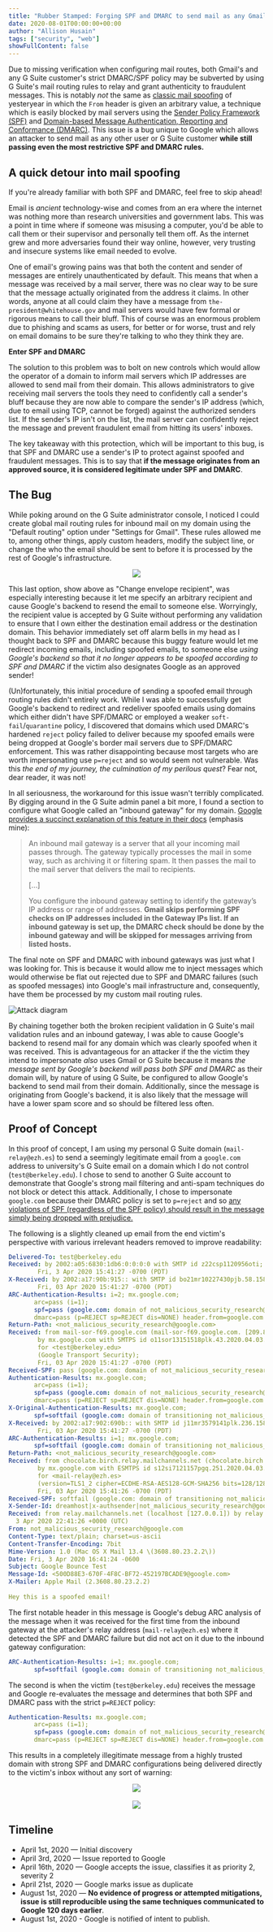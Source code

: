 ```yaml
---
title: "Rubber Stamped: Forging SPF and DMARC to send mail as any Gmail or G Suite customer"
date: 2020-08-01T00:00:00+00:00
author: "Allison Husain"
tags: ["security", "web"]
showFullContent: false
---
```


Due to missing verification when configuring mail routes, both Gmail's and any G Suite customer's strict DMARC/SPF policy may be subverted by using G Suite's mail routing rules to relay and grant authenticity to fraudulent messages. This is notably *not* the same as [classic mail spoofing](https://en.wikipedia.org/wiki/Email_spoofing) of yesteryear in which the `From` header is given an arbitrary value, a technique which is easily blocked by mail servers using the [Sender Policy Framework (SPF)](https://en.wikipedia.org/wiki/Sender_Policy_Framework) and [Domain-based Message Authentication, Reporting and Conformance (DMARC)](https://en.wikipedia.org/wiki/DMARC). This issue is a bug unique to Google which allows an attacker to send mail as any other user or G Suite customer **while still passing even the most restrictive SPF and DMARC rules.** 


## A quick detour into mail spoofing

If you're already familiar with both SPF and DMARC, feel free to skip ahead!

Email is *ancient* technology-wise and comes from an era where the internet was nothing more than research universities and government labs. This was a point in time where if someone was misusing a computer, you'd be able to call them or their supervisor and personally tell them off. As the internet grew and more adversaries found their way online, however, very trusting and insecure systems like email needed to evolve.

One of email's growing pains was that both the content and sender of messages are entirely unauthenticated by default. This means that when a message was received by a mail server, there was no clear way to be sure that the message actually originated from the address it claims. In other words, anyone at all could claim they have a message from `the-president@whitehouse.gov` and mail servers would have few formal or rigorous means to call their bluff. This of course was an enormous problem due to phishing and scams as users, for better or for worse, trust and rely on email domains to be sure they're talking to who they think they are.

**Enter SPF and DMARC**

The solution to this problem was to bolt on new controls which would allow the operator of a domain to inform mail servers which IP addresses are allowed to send mail from their domain. This allows administrators to give receiving mail servers the tools they need to confidently call a sender's bluff because they are now able to compare the sender's IP address (which, due to email using TCP, cannot be forged) against the authorized senders list. If the sender's IP isn't on the list, the mail server can confidently reject the message and prevent fraudulent email from hitting its users' inboxes.

The key takeaway with this protection, which will be important to this bug, is that SPF and DMARC use a sender's IP to protect against spoofed and fraudulent messages. This is to say that **if the message originates from an approved source, it is considered legitimate under SPF and DMARC**. 


## The Bug

While poking around on the G Suite administrator console, I noticed I could create global mail routing rules for inbound mail on my domain using the "Default routing" option under "Settings for Gmail". These rules allowed me to, among other things, apply custom headers, modify the subject line, or change the who the email should be sent to before it is processed by the rest of Google's infrastructure.

<center>
<img src="/images/003_gsuite_spf_bypass/Envelope_Rewriting.png"style="max-height: 480px; max-width: 100%; height: auto; width: auto;"/>
</center>

This last option, show above as "Change envelope recipient", was especially interesting because it let me specify an arbitrary recipient and cause Google's backend to resend the email to someone else. Worryingly, the recipient value is accepted by G Suite without performing any validation to ensure that I own either the destination email address or the destination domain. This behavior immediately set off alarm bells in my head as I thought back to SPF and DMARC because this buggy feature would let me redirect incoming emails, including spoofed emails, to someone else *using Google's backend so that it no longer appears to be spoofed according to SPF and DMARC* if the victim also designates Google as an approved sender!

(Un)fortunately, this initial procedure of sending a spoofed email through routing rules didn't entirely work. While I was able to successfully get Google's backend to redirect and redeliver spoofed emails using domains which either didn't have SPF/DMARC or employed a weaker `soft-fail`/`quarantine` policy, I discovered that domains which used DMARC's hardened `reject` policy failed to deliver because my spoofed emails were being dropped at Google's border mail servers due to SPF/DMARC enforcement. This was rather disappointing because most targets who are worth impersonating use `p=reject` and so would seem not vulnerable. Was this *the end of my journey, the culmination of my perilous quest*? Fear not, dear reader, it was not!

In all seriousness, the workaround for this issue wasn't terribly complicated. By digging around in the G Suite admin panel a bit more, I found a section to configure what Google called an "inbound gateway" for my domain. [Google provides a succinct explanation of this feature in their docs](https://support.google.com/a/answer/60730?hl=en) (emphasis mine):

>An inbound mail gateway is a server that all your incoming mail passes through. The gateway typically processes the mail in some way, such as archiving it or filtering spam. It then passes the mail to the mail server that delivers the mail to recipients.
>
> [...]
> 
> You configure the inbound gateway setting to identify the gateway’s IP address or range of addresses. **Gmail skips performing SPF checks on IP addresses included in the Gateway IPs list. If an inbound gateway is set up, the DMARC check should be done by the inbound gateway and will be skipped for messages arriving from listed hosts.**

The final note on SPF and DMARC with inbound gateways was just what I was looking for. This is because it would allow me to inject messages which would otherwise be flat out rejected due to SPF and DMARC failures (such as spoofed messages) into Google's mail infrastructure and, consequently, have them be processed by my custom mail routing rules.

![Attack diagram](/images/003_gsuite_spf_bypass/Attack_Diagram.svg)

By chaining together both the broken recipient validation in G Suite's mail validation rules and an inbound gateway, I was able to cause Google's backend to resend mail for any domain which was clearly spoofed when it was received. This is advantageous for an attacker if the the victim they intend to impersonate *also* uses Gmail or G Suite because it means *the message sent by Google's backend will pass both SPF and DMARC* as their domain will, by nature of using G Suite, be configured to allow Google's backend to send mail from their domain. Additionally, since the message is originating from Google's backend, it is also likely that the message will have a lower spam score and so should be filtered less often.

## Proof of Concept

In this proof of concept, I am using my personal G Suite domain (`mail-relay@ezh.es`) to send a seemingly legitimate email from a `google.com` address to university's G Suite email on a domain which I do not control (`test@berkeley.edu`). I chose to send to another G Suite account to demonstrate that Google's strong mail filtering and anti-spam techniques do not block or detect this attack. Additionally, I chose to impersonate `google.com` because their DMARC policy is set to `p=reject` and so [any violations of SPF (regardless of the SPF policy) should result in the message simply being dropped with prejudice.](https://serverfault.com/a/945817/417964)

The following is a slightly cleaned up email from the end victim's perspective with various irrelevant headers removed to improve readability:

```yaml
Delivered-To: test@berkeley.edu
Received: by 2002:a05:6830:1db6:0:0:0:0 with SMTP id z22csp1120956oti;
        Fri, 3 Apr 2020 15:41:27 -0700 (PDT)
X-Received: by 2002:a17:90b:915:: with SMTP id bo21mr10227430pjb.58.1585953687701;
        Fri, 03 Apr 2020 15:41:27 -0700 (PDT)
ARC-Authentication-Results: i=2; mx.google.com;
       arc=pass (i=1);
       spf=pass (google.com: domain of not_malicious_security_research@google.com designates 209.85.220.69 as permitted sender) smtp.mailfrom=not_malicious_security_research@google.com;
       dmarc=pass (p=REJECT sp=REJECT dis=NONE) header.from=google.com
Return-Path: <not_malicious_security_research@google.com>
Received: from mail-sor-f69.google.com (mail-sor-f69.google.com. [209.85.220.69])
        by mx.google.com with SMTPS id o11sor13151518plk.43.2020.04.03.15.41.27
        for <test@berkeley.edu>
        (Google Transport Security);
        Fri, 03 Apr 2020 15:41:27 -0700 (PDT)
Received-SPF: pass (google.com: domain of not_malicious_security_research@google.com designates 209.85.220.69 as permitted sender) client-ip=209.85.220.69;
Authentication-Results: mx.google.com;
       arc=pass (i=1);
       spf=pass (google.com: domain of not_malicious_security_research@google.com designates 209.85.220.69 as permitted sender) smtp.mailfrom=not_malicious_security_research@google.com;
       dmarc=pass (p=REJECT sp=REJECT dis=NONE) header.from=google.com
X-Original-Authentication-Results: mx.google.com;
       spf=softfail (google.com: domain of transitioning not_malicious_security_research@google.com does not designate 64.90.62.162 as permitted sender) smtp.mailfrom=not_malicious_security_research@google.com
X-Received: by 2002:a17:902:690b:: with SMTP id j11mr3579141plk.236.1585953687402;
        Fri, 03 Apr 2020 15:41:27 -0700 (PDT)
ARC-Authentication-Results: i=1; mx.google.com;
       spf=softfail (google.com: domain of transitioning not_malicious_security_research@google.com does not designate 64.90.62.162 as permitted sender) smtp.mailfrom=not_malicious_security_research@google.com
Return-Path: <not_malicious_security_research@google.com>
Received: from chocolate.birch.relay.mailchannels.net (chocolate.birch.relay.mailchannels.net. [23.83.209.35])
        by mx.google.com with ESMTPS id s12si7121157pgq.251.2020.04.03.15.41.26
        for <mail-relay@ezh.es>
        (version=TLS1_2 cipher=ECDHE-RSA-AES128-GCM-SHA256 bits=128/128);
        Fri, 03 Apr 2020 15:41:26 -0700 (PDT)
Received-SPF: softfail (google.com: domain of transitioning not_malicious_security_research@google.com does not designate 64.90.62.162 as permitted sender) client-ip=64.90.62.162;
X-Sender-Id: dreamhost|x-authsender|not_malicious_security_research@google.com
Received: from relay.mailchannels.net (localhost [127.0.0.1]) by relay.mailchannels.net (Postfix) with ESMTP id 574F47E11C3 for <mail-relay@ezh.es>; Fri,
  3 Apr 2020 22:41:26 +0000 (UTC)
From: not_malicious_security_research@google.com
Content-Type: text/plain; charset=us-ascii
Content-Transfer-Encoding: 7bit
Mime-Version: 1.0 (Mac OS X Mail 13.4 \(3608.80.23.2.2\))
Date: Fri, 3 Apr 2020 16:41:24 -0600
Subject: Google Bounce Test
Message-Id: <500D88E3-670F-4F8C-BF72-452197BCADE9@google.com>
X-Mailer: Apple Mail (2.3608.80.23.2.2)
    
Hey this is a spoofed email!
```

The first notable header in this message is Google's debug ARC analysis of the message when it was received for the first time from the inbound gateway at the attacker's relay address (`mail-relay@ezh.es`) where it detected the SPF and DMARC failure but did not act on it due to the inbound gateway configuration:

```yaml
ARC-Authentication-Results: i=1; mx.google.com;
       spf=softfail (google.com: domain of transitioning not_malicious_security_research@google.com does not designate 64.90.62.162 as permitted sender) smtp.mailfrom=not_malicious_security_research@google.com
```

The second is when the victim (`test@berkeley.edu`) receives the message and Google re-evaluates the message and determines that both SPF and DMARC pass with the strict `p=REJECT` policy:

```yaml
Authentication-Results: mx.google.com;
       arc=pass (i=1);
       spf=pass (google.com: domain of not_malicious_security_research@google.com designates 209.85.220.69 as permitted sender) smtp.mailfrom=not_malicious_security_research@google.com;
       dmarc=pass (p=REJECT sp=REJECT dis=NONE) header.from=google.com
```

This results in a completely illegitimate message from a highly trusted domain with strong SPF and DMARC configurations being delivered directly to the victim's inbox without any sort of warning:

<center>
<img src="/images/003_gsuite_spf_bypass/inbox_example.png" style="max-height: 155px; max-width: 100%; height: auto; width: auto;"/>
</center>

<br/>

<center>
<img src="/images/003_gsuite_spf_bypass/gmail_pass_results.png" style="max-height: 406 px; max-width: 100%; height: auto; width: auto;"/>
</center>


## Timeline

* April 1st, 2020 — Initial discovery
* April 3rd, 2020 — Issue reported to Google
* April 16th, 2020 — Google accepts the issue, classifies it as priority 2, severity 2
* April 21st, 2020 — Google marks issue as duplicate
* August 1st, 2020 — **No evidence of progress or attempted mitigations, issue is still reproducible using the same techniques communicated to Google 120 days earlier**. 
* August 1st, 2020 - Google is notified of intent to publish.


